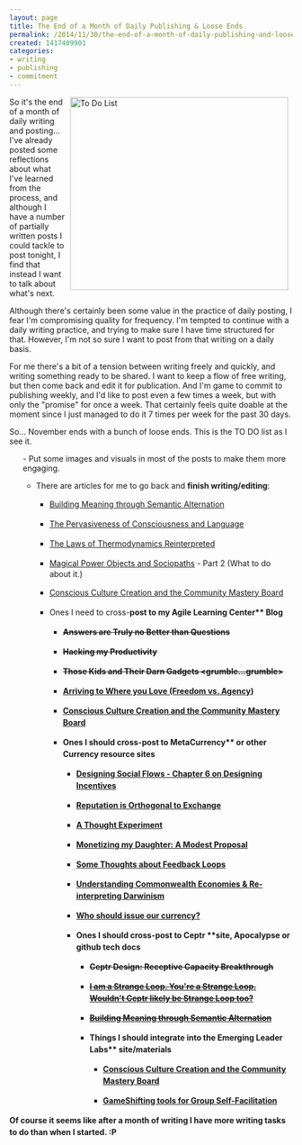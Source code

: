 ```yaml
---
layout: page
title: The End of a Month of Daily Publishing & Loose Ends
permalink: /2014/11/30/the-end-of-a-month-of-daily-publishing-and-loose-ends
created: 1417409901
categories:
- writing
- publishing
- commitment
---
```


<img alt="To Do List" src="{{ site.urlimg }}To-Do.png" style="width: 388px; height: 343px; margin-left: 8px; margin-right: 8px; float: right;">So it's the end of a month of daily writing and posting… I've already posted some reflections about what I've learned from the process, and although I have a number of partially written posts I could tackle to post tonight, I find that instead I want to talk about what's next.

Although there's certainly been some value in the practice of daily posting, I fear I'm compromising quality for frequency.  I'm tempted to continue with a daily writing practice, and trying to make sure I have time structured for that. However, I'm not so sure I want to post from that writing on a daily basis.

For me there's a bit of a tension between writing freely and quickly, and writing something ready to be shared. I want to keep a flow of free writing, but then come back and edit it for publication. And I'm game to commit to publishing weekly, and I'd like to post even a few times a week, but with only the "promise" for once a week.  That certainly feels quite doable at the moment since I just managed to do it 7 times per week for the past 30 days.

<!--break-->

So… November ends with a bunch of loose ends. This is the TO DO list as I see it.
<ol>
- Put some images and visuals in most of the posts to make them more engaging.
 
- There are articles for me to go back and **finish writing/editing**:<ul>
- <a href="http://www.artbrock.com/blog/building-meaning-through-semantic-alternation" style="line-height: 1.5;">Building Meaning through Semantic Alternation</a>
- <a href="http://www.artbrock.com/blog/pervasiveness-consciousness-and-language" style="line-height: 1.5;">The Pervasiveness of Consciousness and Language</a>
- <a href="http://www.artbrock.com/blog/laws-thermodynamics-reinterpreted" style="line-height: 1.5;">The Laws of Thermodynamics Reinterpreted</a>
- <a href="http://www.artbrock.com/blog/magical-power-objects-and-sociopaths" style="line-height: 1.5;">Magical Power Objects and Sociopaths</a> - Part 2 (What to do about it.)
- <a href="http://www.artbrock.com/blog/conscious-culture-creation-and-community-mastery-board" style="line-height: 1.5;">Conscious Culture Creation and the Community Mastery Board</a>

- Ones I need to cross-<strong style="line-height: 1.5;">post to my Agile Learning Center** Blog<ul>
- <strike style="line-height: 1.5;">Answers are Truly no Better than Questions</strike>
- <strike style="line-height: 1.5;">Hacking my Productivity</strike>
- <strike style="line-height: 1.5;">Those Kids and Their Darn Gadgets &lt;grumble…grumble></strike>
- <a href="http://www.artbrock.com/blog/arriving-where-you-love-freedom-vs-agency" style="line-height: 1.5;">Arriving to Where you Love (Freedom vs. Agency)</a>
- <a href="http://www.artbrock.com/blog/conscious-culture-creation-and-community-mastery-board" style="line-height: 1.5;">Conscious Culture Creation and the Community Mastery Board</a>

- Ones I should cross-<strong style="line-height: 1.5;">post to MetaCurrency** or other Currency resource sites<ul>
- <a href="http://www.artbrock.com/blog/designing-social-flows-chapter-6-designing-incentives" style="line-height: 1.5;">Designing Social Flows - Chapter 6 on Designing Incentives</a>
- <a href="http://www.artbrock.com/blog/reputation-orthogonal-exchange" style="line-height: 1.5;">Reputation is Orthogonal to Exchange</a>
- <a href="http://www.artbrock.com/blog/thought-experiment" style="line-height: 1.5;">A Thought Experiment</a>
- <a href="http://www.artbrock.com/blog/monetizing-my-daughter-modest-proposal" style="line-height: 1.5;">Monetizing my Daughter: A Modest Proposal</a>
- <a href="http://www.artbrock.com/blog/some-thoughts-about-feedback-loops" style="line-height: 1.5;">Some Thoughts about Feedback Loops</a>
- <a href="http://www.artbrock.com/blog/understanding-commonwealth-economies-re-interpreting-darwinism" style="line-height: 1.5;">Understanding Commonwealth Economies &amp; Re-interpreting Darwinism</a>
- <a href="http://www.artbrock.com/blog/who-should-issue-our-currency" style="line-height: 1.5;">Who should issue our currency?</a>

- Ones I should cross-<strong style="line-height: 1.5;">post to Ceptr **site, Apocalypse or github tech docs<ul>
- <strike style="line-height: 1.5;">Ceptr Design: Receptive Capacity Breakthrough</strike>
- <strike><a href="http://www.artbrock.com/blog/i-am-strange-loop-you%E2%80%99re-strange-loop-wouldn%E2%80%99t-ceptr-likely-be-strange-loop-too" style="line-height: 1.5;">I am a Strange Loop. You're a Strange Loop. Wouldn't Ceptr likely be Strange Loop too?</a></strike>
- <strike><a href="http://www.artbrock.com/blog/building-meaning-through-semantic-alternation" style="line-height: 1.5;">Building Meaning through Semantic Alternation</a></strike>

- Things I should <strong style="line-height: 1.5;">integrate into the Emerging Leader Labs** site/materials<ul>
- <a href="http://www.artbrock.com/blog/conscious-culture-creation-and-community-mastery-board" style="line-height: 1.5;">Conscious Culture Creation and the Community Mastery Board</a>
- <a href="http://www.artbrock.com/blog/gameshifting-tools-group-self-facilitation" style="line-height: 1.5;">GameShifting tools for Group Self-Facilitation</a>
</ol>

Of course it seems like after a month of writing I have more writing tasks to do than when I started. :P


